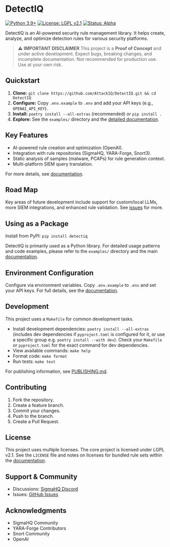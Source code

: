 # DetectIQ
[![Python 3.9+](https://img.shields.io/badge/python-3.9+-blue.svg)](https://www.python.org/downloads/)
[![License: LGPL v2.1](https://img.shields.io/badge/License-LGPL_v2.1-blue.svg)](https://www.gnu.org/licenses/lgpl-2.1)
[![Status: Alpha](https://img.shields.io/badge/Status-Alpha-red.svg)]()

DetectIQ is an AI-powered security rule management library. It helps create, analyze, and optimize detection rules for various security platforms.

> ⚠️ **IMPORTANT DISCLAIMER**
> This project is a **Proof of Concept** and under active development. Expect bugs, breaking changes, and incomplete documentation. Not recommended for production use. Use at your own risk.

## Quickstart

1.  **Clone:** `git clone https://github.com/AttackIQ/DetectIQ.git && cd DetectIQ`
2.  **Configure:** Copy `.env.example` to `.env` and add your API keys (e.g., `OPENAI_API_KEY`).
3.  **Install:** `poetry install --all-extras` (recommended) or `pip install .`
4.  **Explore:** See the `examples/` directory and the [detailed documentation](docs/README.md).

## Key Features
*   AI-powered rule creation and optimization (OpenAI).
*   Integration with rule repositories (SigmaHQ, YARA-Forge, Snort3).
*   Static analysis of samples (malware, PCAPs) for rule generation context.
*   Multi-platform SIEM query translation.

For more details, see [documentation](docs/README.md).

## Road Map
Key areas of future development include support for custom/local LLMs, more SIEM integrations, and enhanced rule validation. See [issues](https://github.com/AttackIQ/DetectIQ/issues) for more.

## Using as a Package
Install from PyPI:
`pip install detectiq`

DetectIQ is primarily used as a Python library. For detailed usage patterns and code examples, please refer to the `examples/` directory and the main [documentation](docs/README.md).

## Environment Configuration
Configure via environment variables. Copy `.env.example` to `.env` and set your API keys. For full details, see the [documentation](docs/README.md).

## Development
This project uses a `Makefile` for common development tasks.
*   Install development dependencies: `poetry install --all-extras` (includes dev dependencies if `pyproject.toml` is configured for it, or use a specific group e.g. `poetry install --with dev`). Check your `Makefile` or `pyproject.toml` for the exact command for dev dependencies.
*   View available commands: `make help`
*   Format code: `make format`
*   Run tests: `make test`

For publishing information, see [PUBLISHING.md](PUBLISHING.md).

## Contributing
1.  Fork the repository.
2.  Create a feature branch.
3.  Commit your changes.
4.  Push to the branch.
5.  Create a Pull Request.

## License
This project uses multiple licenses. The core project is licensed under LGPL v2.1. See the `LICENSE` file and notes on licenses for bundled rule sets within the [documentation](docs/README.md).

## Support & Community
*   Discussions: [SigmaHQ Discord](https://discord.gg/27r98bMv6c)
*   Issues: [GitHub Issues](https://github.com/AttackIQ/DetectIQ/issues)

## Acknowledgments
*   SigmaHQ Community
*   YARA-Forge Contributors
*   Snort Community
*   OpenAI

